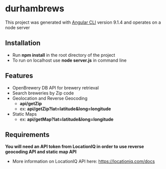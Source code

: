 # durhambrews

This project was generated with [Angular CLI](https://github.com/angular/angular-cli) version 9.1.4 and operates on a node server

## Installation
- Run **npm install** in the root directory of the project
- To run on localhost use **node server.js** in command line

## Features
- OpenBrewery DB API for brewery retrieval
- Search breweries by Zip code
- Geolocation and Reverse Geocoding
  - **api/getZip**
  - ex: **api/getZip?lat=latitude&long=longitude**
- Static Maps
  - ex: **api/getMap?lat=latitude&long=longitude**

## Requirements
**You will need an API token from LocationIQ in order to use reverse geocoding API and static map API**
- More information on LocationIQ API here: <https://locationiq.com/docs>
